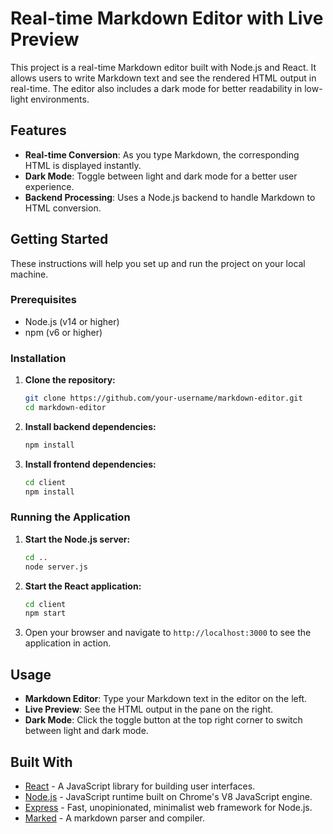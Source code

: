 # Real-time Markdown Editor with Live Preview

This project is a real-time Markdown editor built with Node.js and React. It allows users to write Markdown text and see the rendered HTML output in real-time. The editor also includes a dark mode for better readability in low-light environments.

## Features

- **Real-time Conversion**: As you type Markdown, the corresponding HTML is displayed instantly.
- **Dark Mode**: Toggle between light and dark mode for a better user experience.
- **Backend Processing**: Uses a Node.js backend to handle Markdown to HTML conversion.

## Getting Started

These instructions will help you set up and run the project on your local machine.

### Prerequisites

- Node.js (v14 or higher)
- npm (v6 or higher)

### Installation

1. **Clone the repository:**
    ```bash
    git clone https://github.com/your-username/markdown-editor.git
    cd markdown-editor
    ```

2. **Install backend dependencies:**
    ```bash
    npm install
    ```

3. **Install frontend dependencies:**
    ```bash
    cd client
    npm install
    ```

### Running the Application

1. **Start the Node.js server:**
    ```bash
    cd ..
    node server.js
    ```

2. **Start the React application:**
    ```bash
    cd client
    npm start
    ```

3. Open your browser and navigate to `http://localhost:3000` to see the application in action.

## Usage

- **Markdown Editor**: Type your Markdown text in the editor on the left.
- **Live Preview**: See the HTML output in the pane on the right.
- **Dark Mode**: Click the toggle button at the top right corner to switch between light and dark mode.

## Built With

- [React](https://reactjs.org/) - A JavaScript library for building user interfaces.
- [Node.js](https://nodejs.org/) - JavaScript runtime built on Chrome's V8 JavaScript engine.
- [Express](https://expressjs.com/) - Fast, unopinionated, minimalist web framework for Node.js.
- [Marked](https://marked.js.org/) - A markdown parser and compiler.


